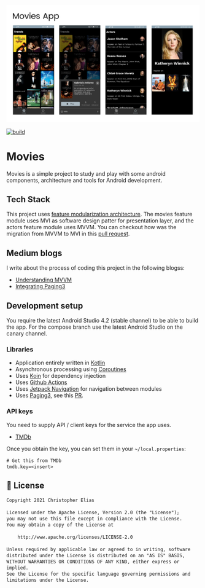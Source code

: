 ![GitHub Cards Preview](https://github.com/ChristopherME/movies-android/blob/master/art/movies_app.jpg)

[![build](https://github.com/ChristopherME/movies-android/workflows/Test%20and%20build/badge.svg)](https://github.com/ChristopherME/movies-android/actions?branch=master)

# Movies

Movies is a simple project to study and play with some android components, architecture and tools for Android development.

## Tech Stack

This project uses [feature modularization architecture](https://proandroiddev.com/intro-to-app-modularization-42411e4c421e).
The movies feature module uses MVI as software design patter for presentation layer, and the actors feature module uses MVVM.
You can checkout how was the migration from MVVM to MVI in this [pull request](https://github.com/ChristopherME/movies-android/pull/19).

## Medium blogs

I write about the process of coding this project in the following blogss:
 - [Understanding MVVM](https://christopher-elias.medium.com/understanding-mvvm-pattern-for-android-in-2021-98b155b37b54)
 - [Integrating Paging3](https://christopher-elias.medium.com/pagination-in-android-with-paging-3-retrofit-and-kotlin-flow-2c2454ff776e)

## Development setup

You require the latest Android Studio 4.2 (stable channel) to be able to build the app.
For the compose branch use the latest Android Studio on the canary channel.

### Libraries

- Application entirely written in [Kotlin](https://kotlinlang.org)
- Asynchronous processing using [Coroutines](https://kotlin.github.io/kotlinx.coroutines/)
- Uses [Koin](https://github.com/InsertKoinIO/koin) for dependency injection
- Uses [Github Actions](https://docs.github.com/en/actions/learn-github-actions)
- Uses [Jetpack Navigation](https://developer.android.com/guide/navigation) for navigation between modules
- Uses [Paging3](https://developer.android.com/topic/libraries/architecture/paging/v3-overview), see this [PR](https://github.com/ChristopherME/movies-android/pull/17).

### API keys

You need to supply API / client keys for the service the app uses.

- [TMDb](https://developers.themoviedb.org)

Once you obtain the key, you can set them in your `~/local.properties`:

```
# Get this from TMDb
tmdb.key=<insert>
```

## 📃 License

```
Copyright 2021 Christopher Elias

Licensed under the Apache License, Version 2.0 (the "License");
you may not use this file except in compliance with the License.
You may obtain a copy of the License at

    http://www.apache.org/licenses/LICENSE-2.0

Unless required by applicable law or agreed to in writing, software
distributed under the License is distributed on an "AS IS" BASIS,
WITHOUT WARRANTIES OR CONDITIONS OF ANY KIND, either express or implied.
See the License for the specific language governing permissions and
limitations under the License.
```
